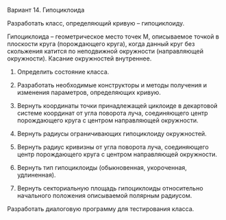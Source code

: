 Вариант 14. Гипоциклоида

Разработать класс, определяющий кривую – гипоциклоиду.

Гипоциклоида – геометрическое место точек М, описываемое точкой в плоскости круга (порождающего круга), когда данный круг без скольжения катится по неподвижной окружности (направляющей окружности). Касание окружностей внутреннее.

1) Определить состояние класса.

2) Разработать необходимые конструкторы и методы получения и изменения параметров, определяющих кривую.

3) Вернуть координаты точки принадлежащей циклоиде в декартовой системе координат от угла поворота луча, соединяющего центр порождающего круга с центром направляющей окружности.

4) Вернуть радиусы ограничивающих гипоциклоиду окружностей.

5) Вернуть радиус кривизны от угла поворота луча, соединяющего центр порождающего круга с центром направляющей окружности.

6) Вернуть тип гипоциклоиды (обыкновенная, укороченная, удлиненная).

7) Вернуть секториальную площадь гипоциклоиды относительно начального положения описываемой полярным радиусом.

Разработать диалоговую программу для тестирования класса.